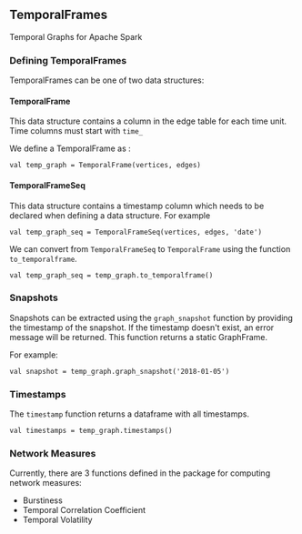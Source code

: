 ## TemporalFrames

Temporal Graphs for Apache Spark

### Defining TemporalFrames

TemporalFrames can be one of two data structures:
 
#### TemporalFrame

This data structure contains a column in the edge table for each time unit. Time columns must start with `time_`

We define a TemporalFrame as :

`val temp_graph = TemporalFrame(vertices, edges)`

#### TemporalFrameSeq

This data structure contains a timestamp column which needs to be declared when defining a data structure. For example

`val temp_graph_seq = TemporalFrameSeq(vertices, edges, 'date')`

We can convert from `TemporalFrameSeq` to `TemporalFrame` using the function `to_temporalframe`.

`val temp_graph_seq = temp_graph.to_temporalframe()`

### Snapshots

Snapshots can be extracted using the `graph_snapshot` function by providing the timestamp of the snapshot. If the timestamp doesn't exist, an error message will be returned. This function returns a static GraphFrame.

For example:

`val snapshot = temp_graph.graph_snapshot('2018-01-05')`

### Timestamps

The `timestamp` function returns a dataframe with all timestamps.

`val timestamps = temp_graph.timestamps()`

### Network Measures

Currently, there are 3 functions defined in the package for computing network measures:

- Burstiness
- Temporal Correlation Coefficient
- Temporal Volatility
